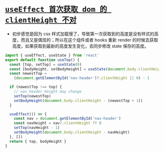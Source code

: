 # [`useEffect 首次获取 dom 的 clientHeight 不对`](/)

- 初步感觉是因为 css 样式加载慢了，导致第一次获取到的高度是没有样式的高度，而且又是偶现的；所以在这个组件或者 hooks 重新 render 的时候去获取高度，如果获取到最新的高度发生变化，去同步修改 state 保存的高度。

```js
import { useEffect, useState } from 'react'
export default function useTop() {
  const [top, setTop] = useState(0)
  const [bodyHeight, setBodyHeight] = useState(document.body.clientHeight)
  const newestTop =
    (document.getElementById('nav-header')?.clientHeight || 0) - 1

  if (newestTop !== top) {
    // nav header height may change
    setTop(newestTop)
    setBodyHeight(document.body.clientHeight - (newestTop + 1))
  }

  useEffect(() => {
    const nav = document.getElementById('nav-header')
    const navHeight = nav?.clientHeight ?? 0
    setTop(navHeight - 1)
    setBodyHeight(document.body.clientHeight - navHeight)
  }, [])
  return { top, bodyHeight }
}
```
